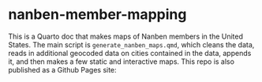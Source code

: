 # nanben-member-mapping

This is a Quarto doc that makes maps of Nanben members in the United States. The main script is `generate_nanben_maps.qmd`, which cleans the data, reads in additional geocoded data on cities contained in the data, appends it, and then makes a few static and interactive maps. This repo is also published as a Github Pages site: 
